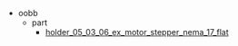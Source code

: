 * oobb
  * part
    * [holder_05_03_06_ex_motor_stepper_nema_17_flat](oobb/part/holder_05_03_06_ex_motor_stepper_nema_17_flat)
